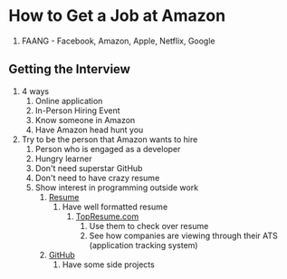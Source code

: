# How to Get a Job at Amazon #
1. FAANG - Facebook, Amazon, Apple, Netflix, Google

## Getting the Interview ##
1. 4 ways
	1. Online application
	2. In-Person Hiring Event
	3. Know someone in Amazon
	4. Have Amazon head hunt you
2. Try to be the person that Amazon wants to hire
	1. Person who is engaged as a developer
	2. Hungry learner
	3. Don't need superstar GitHub
	4. Don't need to have crazy resume
	5. Show interest in programming outside work
		1. [Resume](https://drive.google.com/open?id=1bZFsmeKdVP6wFxRevZAV0JsdFNliEAfr)
			1. Have well formatted resume
				1. [TopResume.com](https://www.topresume.com/career-advice/ask-amanda-resume-ats-readability)
					1. Use them to check over resume
					2. See how companies are viewing through their ATS (application tracking system)
		2. [GitHub](https://github.com/dtaivpp)
			1. Have some side projects